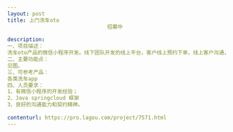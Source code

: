 ```yaml
---                
layout: post       
title: 上门洗车oto
                                招募中
           
description: 
一、项目描述：
洗车oto产品的微信小程序开发。线下团队开发的线上平台，客户线上预约下单，线上客户沟通，以及订单查看，完成闭环支付。
二、主要功能点：
见图。
三、可参考产品：
各类洗车app
四、人员要求：
1、有微信小程序的开发经验；
2、Java springcloud 框架
3、良好的沟通能力和契约精神。
     
contenturl: https://pro.lagou.com/project/7571.html      
---                 
```

